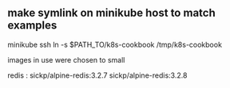 
## make symlink on minikube host to match examples

minikube ssh
ln -s $PATH_TO/k8s-cookbook /tmp/k8s-cookbook

images in use were chosen to small
 
redis : 
	sickp/alpine-redis:3.2.7
	sickp/alpine-redis:3.2.8